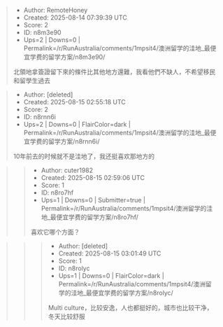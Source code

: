 > - Author: RemoteHoney
> - Created: 2025-08-14 07:39:39 UTC
> - Score: 2
> - ID: n8m3e90
> - Ups=2 | Downs=0 | Permalink=/r/RunAustralia/comments/1mpsit4/澳洲留学的洼地_最便宜学费的留学方案/n8m3e90/
>
> 北領地拿簽證留下來的條件比其他地方還難，我看他們不缺人，不希望移民和留學生過去

> - Author: [deleted]
> - Created: 2025-08-15 02:55:18 UTC
> - Score: 2
> - ID: n8rnn6i
> - Ups=2 | Downs=0 | FlairColor=dark | Permalink=/r/RunAustralia/comments/1mpsit4/澳洲留学的洼地_最便宜学费的留学方案/n8rnn6i/
>
> 10年前去的时候就不是洼地了，我还挺喜欢那地方的

>> - Author: cuter1982
>> - Created: 2025-08-15 02:59:06 UTC
>> - Score: 1
>> - ID: n8ro7hf
>> - Ups=1 | Downs=0 | Submitter=true | Permalink=/r/RunAustralia/comments/1mpsit4/澳洲留学的洼地_最便宜学费的留学方案/n8ro7hf/
>>
>> 喜欢它哪个方面？

>>> - Author: [deleted]
>>> - Created: 2025-08-15 03:01:49 UTC
>>> - Score: 1
>>> - ID: n8rolyc
>>> - Ups=1 | Downs=0 | FlairColor=dark | Permalink=/r/RunAustralia/comments/1mpsit4/澳洲留学的洼地_最便宜学费的留学方案/n8rolyc/
>>>
>>> Multi culture，比较安逸，人也都挺好的，城市也比较干净，冬天比较舒服
